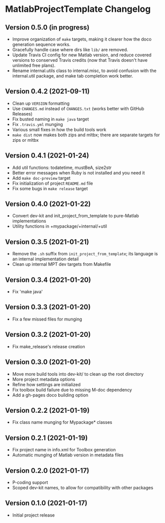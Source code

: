 MatlabProjectTemplate Changelog
===============================

Version 0.5.0 (in progress)
---------------------------

* Improve organization of `make` targets, making it clearer how the doco generation sequence works.
* Gracefully handle case where dirs like `lib/` are removed.
* Update Travis CI config for new Matlab version, and reduce covered versions to conserved Travis credits (now that Travis doesn't have unlimited free plans).
* Rename internal.utils class to internal.misc, to avoid confusion with the internal.util package, and make tab completion work better.

Version 0.4.2 (2021-09-11)
---------------------------

* Clean up `VERSION` formatting
* Use `CHANGES.md` instead of `CHANGES.txt` (works better with GitHub Releases)
* Fix busted naming in `make java` target
* Fix `.travis.yml` munging
* Various small fixes in how the build tools work
* `make dist` now makes both zips and mltbx; there are separate targets for zips or mltbx

Version 0.4.1 (2021-01-24)
---------------------------

* Add util functions: todatetime, mustBeA, size2str
* Better error messages when Ruby is not installed and you need it
* Add `make doc-preview` target
* Fix initialization of project `README.md` file
* Fix some bugs in `make release` target

Version 0.4.0 (2021-01-22)
---------------------------

* Convert dev-kit and init_project_from_template to pure-Matlab implementations
* Utility functions in +mypackage/+internal/+util

Version 0.3.5 (2021-01-21)
---------------------------

* Remove the `.sh` suffix from `init_project_from_template`; its language is an internal implementation detail
* Clean up internal MPT dev targets from Makefile

Version 0.3.4 (2021-01-20)
--------------------------

* Fix 'make java'

Version 0.3.3 (2021-01-20)
--------------------------

* Fix a few missed files for munging

Version 0.3.2 (2021-01-20)
--------------------------

* Fix make_release's release creation

Version 0.3.0 (2021-01-20)
--------------------------

* Move more build tools into dev-kit/ to clean up the root directory
* More project metadata options
* Refine how settings are initialized
* Fix toolbox build failure due to missing M-doc dependency
* Add a gh-pages doco building option

Version 0.2.2 (2021-01-19)
--------------------------

* Fix class name munging for Mypackage* classes

Version 0.2.1 (2021-01-19)
--------------------------

* Fix project name in info.xml for Toolbox generation
* Automatic munging of Matlab version in metadata files

Version 0.2.0 (2021-01-17)
--------------------------

* P-coding support
* Scoped dev-kit names, to allow for compatibility with other packages

Version 0.1.0 (2021-01-17)
--------------------------

* Initial project release
